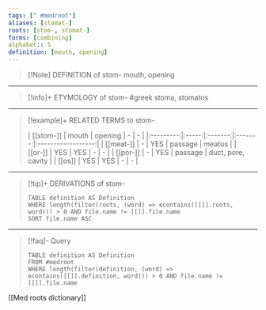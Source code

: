 ```yaml
---
tags: [" #medroot"]
aliases: [stomat-]
roots: [stom-, stomat-]
forms: [combining]
alphabet:: S
definition: [mouth, opening]
---
```

>[!Note] DEFINITION of stom-
>mouth, opening
_____
>[!info]+ ETYMOLOGY of stom-
>#greek stoma, stomatos
_____
>[!example]+ RELATED TERMS to stom-
>
>|  [[stom-]]  | mouth | opening |    -    |         -          |
|:---------:|:-----:|:-------:|:-------:|:------------------:|
| [[meat-]] |   -   |   YES   | passage |       meatus       |
|  [[or-]]   |  YES  |   YES   |    -    |         -          |
| [[por-]]  |   -   |   YES   | passage | duct, pore, cavity |
| [[os]] |  YES  |   YES   |    -    | -                   |
_____
>[!tip]+ DERIVATIONS of stom-
>```dataview
>TABLE definition AS Definition 
>WHERE length(filter(roots, (word) => econtains([[]].roots, word))) > 0 AND file.name != [[]].file.name
>SORT file.name ASC
>```
___
>[!faq]- Query
>```dataview
>TABLE definition AS Definition
>FROM #medroot
>WHERE length(filter(definition, (word) => econtains([[]].definition, word))) > 0 AND file.name != [[]].file.name
>```

[[Med roots dictionary]]